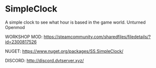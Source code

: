 # SimpleClock
A simple clock to see what hour is based in the game world. Unturned Openmod

WORKSHOP MOD: https://steamcommunity.com/sharedfiles/filedetails/?id=2300817526

NUGET: https://www.nuget.org/packages/SS.SimpleClock/

DISCORD: http://discord.dvtserver.xyz/
